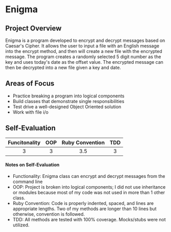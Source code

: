 # Enigma
## Project Overview
Enigma is a program developed to encrypt and decrypt messages based on Caesar's Cipher. It allows the user to input a file with an English message into the encrypt method, and then will create a new file with the encrypted message. The program creates a randomly selected 5 digit number as the key and uses today's date as the offset value. The encrypted message can then be decrypted into a new file given a key and date.

## Areas of Focus
- Practice breaking a program into logical components
- Build classes that demonstrate single responsibilities
- Test drive a well-designed Object Oriented solution
- Work with file i/o

## Self-Evaluation
Funcitonality | OOP | Ruby Convention | TDD
:-----------: |:----:|:----------------:|:----:
3             | 3   |  3.5              | 3

#### Notes on Self-Evaluation
- Functionality: Enigma class can encrypt and decrypt messages from the command line
- OOP:  Project is broken into logical components; I did not use inheritance or modules because most of my code was not used in more than 1 other class.
- Ruby Convention:  Code is properly indented, spaced, and lines are appropriate lengths. Two of my methods are longer than 10 lines but otherwise, convention is followed.
- TDD:  All methods are tested with 100% coverage. Mocks/stubs were not utilized. 
